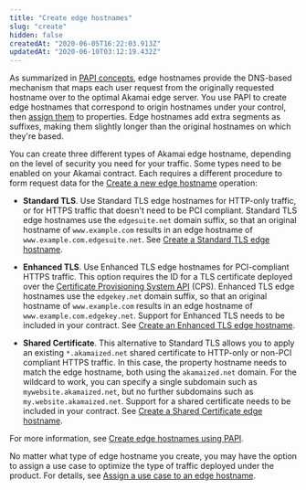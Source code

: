 ```yaml
---
title: "Create edge hostnames"
slug: "create"
hidden: false
createdAt: "2020-06-05T16:22:03.913Z"
updatedAt: "2020-06-10T03:12:19.432Z"
---
```

As summarized in [PAPI concepts](#papiconcepts), edge hostnames provide the DNS-based mechanism that maps each user request from the originally requested hostname over to the optimal Akamai edge server. You use PAPI to create edge hostnames that correspond to origin hostnames under your control, then [assign them](#putpropertyversionhostnames) to properties. Edge hostnames add extra segments as suffixes, making them slightly longer than the original hostnames on which they're based.

You can create three different types of Akamai edge hostname, depending on the level of security you need for your traffic.  Some types need to be enabled on your Akamai contract. Each requires a different procedure to form request data for the [Create a new edge hostname](#postedgehostnames) operation:

- __Standard TLS__.  Use Standard TLS edge hostnames for HTTP-only traffic, or for HTTPS traffic that doesn't need to be PCI compliant. Standard TLS edge hostnames use the `edgesuite.net` domain suffix, so that an original hostname of `www.example.com` results in an edge hostname of `www.example.com.edgesuite.net`.     See [Create a Standard TLS edge hostname](#standardtls).

- __Enhanced TLS__.  Use Enhanced TLS edge hostnames for PCI-compliant HTTPS traffic.  This option requires the ID for a TLS certificate deployed over the [Certificate Provisioning System API](https://developer.akamai.com/api/core_features/certificate_provisioning_system/v2.html) (CPS). Enhanced TLS edge hostnames use the `edgekey.net` domain suffix, so that an original hostname of `www.example.com` results in an edge hostname of `www.example.com.edgekey.net`. Support for Enhanced TLS needs to be included in your contract.     See [Create an Enhanced TLS edge hostname](#enhancedtls).

- __Shared Certificate__. This alternative to Standard TLS allows you to apply an existing `*.akamaized.net` shared certificate to HTTP-only or non-PCI compliant HTTPS traffic. In this case, the property hostname needs to match the edge hostname, both using the `akamaized.net` domain.  For the wildcard to work, you can specify a single subdomain such as `mywebsite.akamaized.net`, but no further subdomains such as `my.website.akamaized.net`. Support for a shared certificate needs to be included in your contract.     See [Create a Shared Certificate edge hostname](#sharedcert).

For more information, see [Create edge hostnames using PAPI](https://learn.akamai.com/en-us//learn_akamai/getting_started_with_akamai_developers/core_features/create_edgehostnames.html).

No matter what type of edge hostname you create, you may have the option to assign a use case to optimize the type of traffic deployed under the product. For details, see [Assign a use case to an edge hostname](#assignausecase).